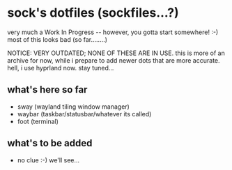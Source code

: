 # sock's dotfiles (sockfiles...?)
very much a Work In Progress -- however, you gotta start somewhere! :-)
most of this looks bad (so far........)

NOTICE: VERY OUTDATED; NONE OF THESE ARE IN USE. this is more of an archive for now, while i prepare to add newer dots that are more accurate. hell, i use hyprland now. stay tuned...

## what's here so far
- sway (wayland tiling window manager)
- waybar (taskbar/statusbar/whatever its called)
- foot (terminal)

## what's to be added
- no clue :-) we'll see...
